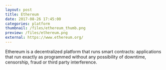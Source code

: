 ```yaml
---
layout: post
title: Ethereum
date: 2017-08-26 17:45:00
categories: platform
thumbnail: /files/ethereum_thumb.png
preview: /files/ethereum.png
external: https://www.ethereum.org/
---
```

Ethereum is a  decentralized platform that runs smart contracts: applications that run exactly as programmed without any possibility of downtime, censorship, fraud or third party interference.
